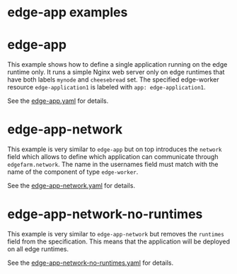 # edge-app examples

# edge-app

This example shows how to define a single application running on the edge runtime only.
It runs a simple Nginx web server only on edge runtimes that have both labels `mynode` and `cheesebread` set.
The specified edge-worker resource `edge-application1` is labeled with `app: edge-application1`.

See the [edge-app.yaml](edge-app.yaml) for details.

# edge-app-network

This example is very similar to `edge-app` but on top introduces the `network` field which allows to define which application can communicate through `edgefarm.network`. The name in the usernames field must match with the name of the component of type `edge-worker`.

See the [edge-app-network.yaml](edge-app-network.yaml) for details.

# edge-app-network-no-runtimes

This example is very similar to `edge-app-network` but removes the `runtimes` field from the specification. This means that the application will be deployed on all edge runtimes.

See the [edge-app-network-no-runtimes.yaml](edge-app-network-no-runtimes.yaml) for details.